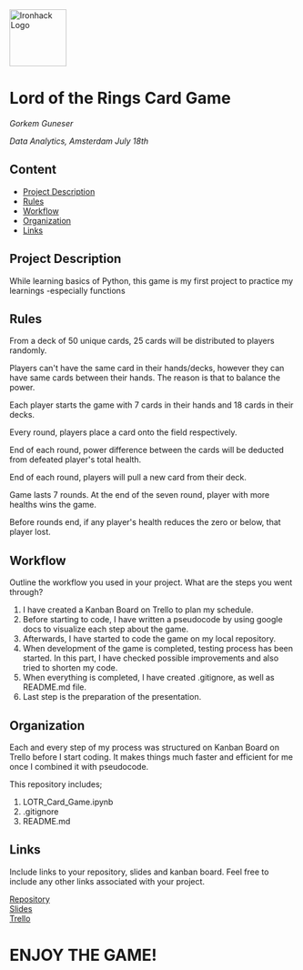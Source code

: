 <img src="https://bit.ly/2VnXWr2" alt="Ironhack Logo" width="100"/>

# Lord of the Rings Card Game
*Gorkem Guneser*

*Data Analytics, Amsterdam July 18th*

## Content
- [Project Description](#project-description)
- [Rules](#rules)
- [Workflow](#workflow)
- [Organization](#organization)
- [Links](#links)

## Project Description

While learning basics of Python, this game is my first project to practice my learnings -especially functions

## Rules
From a deck of 50 unique cards, 25 cards will be distributed to players randomly.

Players can't have the same card in their hands/decks, however they can have same cards between their hands. The reason is that to balance the power.

Each player starts the game with 7 cards in their hands and 18 cards in their decks.

Every round, players place a card onto the field respectively.

End of each round, power difference between the cards will be deducted from defeated player's total health.

End of each round, players will pull a new card from their deck.

Game lasts 7 rounds. At the end of the seven round, player with more healths wins the game.

Before rounds end, if any player's health reduces the zero or below, that player lost.

## Workflow
Outline the workflow you used in your project. What are the steps you went through?
1) I have created a Kanban Board on Trello to plan my schedule.
2) Before starting to code, I have written a pseudocode by using google docs to visualize each step about the game.
3) Afterwards, I have started to code the game on my local repository.
4) When development of the game is completed, testing process has been started. In this part, I have checked possible improvements and also tried to shorten my code.
5) When everything is completed, I have created .gitignore, as well as README.md file.
6) Last step is the preparation of the presentation.

## Organization
Each and every step of my process was structured on Kanban Board on Trello before I start coding. It makes things much faster and efficient for me once I combined it with pseudocode.

This repository includes;
1) LOTR_Card_Game.ipynb
2) .gitignore 
3) README.md


## Links
Include links to your repository, slides and kanban board. Feel free to include any other links associated with your project.

[Repository](https://github.com/gorkemguneser/LOTR_Card_Game)  
[Slides](https://slides.com/)  
[Trello](https://trello.com/b/PZ0vHoHg/game-project-gorkem)  


# ENJOY THE GAME!
